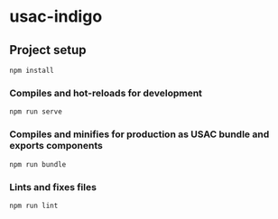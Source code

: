 # usac-indigo

## Project setup
```
npm install
```

### Compiles and hot-reloads for development
```
npm run serve
```

### Compiles and minifies for production as USAC bundle and exports components
```
npm run bundle
```

### Lints and fixes files
```
npm run lint
```
